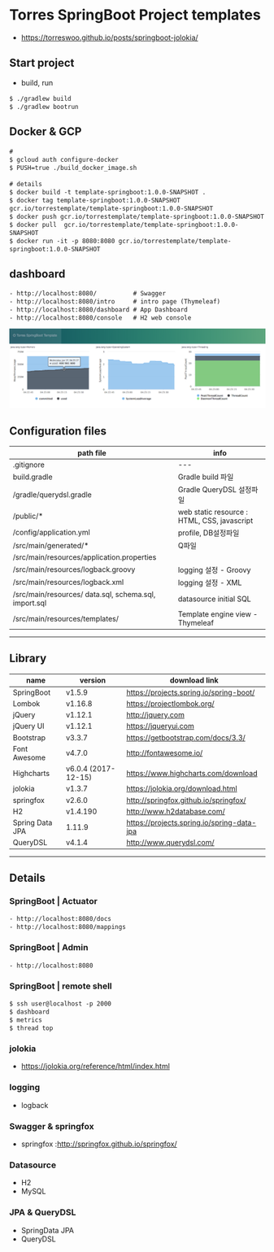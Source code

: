 # Torres SpringBoot Project templates
- https://torreswoo.github.io/posts/springboot-jolokia/

## Start project
- build, run
```
$ ./gradlew build
$ ./gradlew bootrun
```

## Docker & GCP
```
# 
$ gcloud auth configure-docker
$ PUSH=true ./build_docker_image.sh

# details
$ docker build -t template-springboot:1.0.0-SNAPSHOT .
$ docker tag template-springboot:1.0.0-SNAPSHOT gcr.io/torrestemplate/template-springboot:1.0.0-SNAPSHOT
$ docker push gcr.io/torrestemplate/template-springboot:1.0.0-SNAPSHOT
$ docker pull  gcr.io/torrestemplate/template-springboot:1.0.0-SNAPSHOT
$ docker run -it -p 8080:8080 gcr.io/torrestemplate/template-springboot:1.0.0-SNAPSHOT
```

## dashboard
```
- http://localhost:8080/          # Swagger
- http://localhost:8080/intro     # intro page (Thymeleaf)
- http://localhost:8080/dashboard # App Dashboard
- http://localhost:8080/console   # H2 web console
```
![springboot-jolokia-dashboard](/docs/images/dashboard01.png)

## Configuration files
| path file | info |
| --- | --- |
| .gitignore | --- |
| build.gradle | Gradle build 파일 |
| /gradle/querydsl.gradle | Gradle QueryDSL 설정파일 |
| /public/* | web static resource : HTML, CSS, javascript |
| /config/application.yml | profile, DB설정파일 |
| /src/main/generated/* | Q파일 |
| /src/main/resources/application.properties |  |
| /src/main/resources/logback.groovy | logging 설정 - Groovy |
| /src/main/resources/logback.xml | logging 설정 - XML |
| /src/main/resources/ data.sql, schema.sql, import.sql | datasource initial SQL |
| /src/main/resources/templates/ | Template engine view - Thymeleaf |


---
## Library
| name | version  | download link |
| --- | --- | --- |
| SpringBoot | v1.5.9 | https://projects.spring.io/spring-boot/ |
| Lombok | v1.16.8 | https://projectlombok.org/ |
| jQuery | v1.12.1 | http://jquery.com | 
| jQuery UI | v1.12.1 | https://jqueryui.com |
| Bootstrap | v3.3.7 | https://getbootstrap.com/docs/3.3/ |
| Font Awesome | v4.7.0 | http://fontawesome.io/ |
| Highcharts | v6.0.4 (2017-12-15) | https://www.highcharts.com/download |
| jolokia | v1.3.7 | https://jolokia.org/download.html |
| springfox | v2.6.0 | http://springfox.github.io/springfox/ |
| H2 | v1.4.190 | http://www.h2database.com/ |
| Spring Data JPA | 1.11.9 | https://projects.spring.io/spring-data-jpa |
| QueryDSL | v4.1.4 | http://www.querydsl.com/ |


---
## Details

### SpringBoot | Actuator
```
- http://localhost:8080/docs
- http://localhost:8080/mappings
```
### SpringBoot | Admin
```
- http://localhost:8080
```
### SpringBoot | remote shell
```
$ ssh user@localhost -p 2000 
$ dashboard 
$ metrics
$ thread top
```
### jolokia
- https://jolokia.org/reference/html/index.html

### logging
- logback

### Swagger & springfox
- springfox :http://springfox.github.io/springfox/

### Datasource
- H2
- MySQL

### JPA & QueryDSL
- SpringData JPA
- QueryDSL


